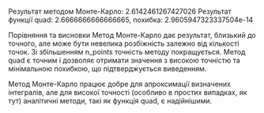 Результат методом Монте-Карло: 2.6142461267427026
Результат функції quad: 2.6666666666666665, похибка: 2.9605947323337504e-14

Порівняння та висновки
Метод Монте-Карло дає результат, близький до точного, але може бути невелика розбіжність залежно від кількості точок. Зі збільшенням n_points точність методу покращується.
Метод quad є точним і дозволяє отримати значення з високою точністю та мінімальною похибкою, що підтверджується виведенням.

Метод Монте-Карло працює добре для апроксимації визначених інтегралів, але для високої точності (особливо в простих випадках, як тут) аналітичні методи, такі як функція quad, є надійнішими.